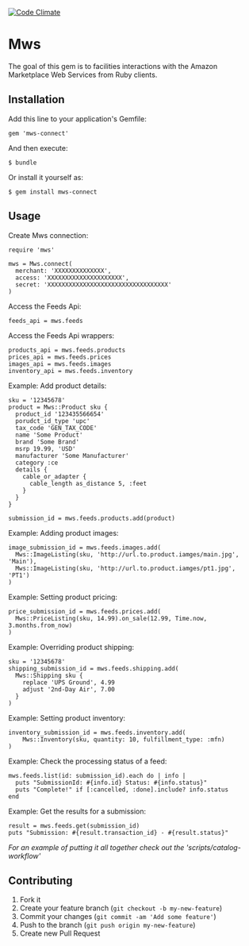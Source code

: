 [![Code Climate](https://codeclimate.com/github/nyon/mws.png)](https://codeclimate.com/github/nyon/mws)

# Mws

The goal of this gem is to facilities interactions with the Amazon Marketplace Web Services from Ruby clients.  

## Installation

Add this line to your application's Gemfile:

    gem 'mws-connect'

And then execute:

    $ bundle

Or install it yourself as:

    $ gem install mws-connect

## Usage

Create Mws connection:

    require 'mws'

    mws = Mws.connect(
      merchant: 'XXXXXXXXXXXXXX', 
      access: 'XXXXXXXXXXXXXXXXXXXXX', 
      secret: 'XXXXXXXXXXXXXXXXXXXXXXXXXXXXXXXXXX'
    )

Access the Feeds Api:

    feeds_api = mws.feeds

Access the Feeds Api wrappers:

    products_api = mws.feeds.products
    prices_api = mws.feeds.prices
    images_api = mws.feeds.images
    inventory_api = mws.feeds.inventory

Example: Add product details:

    sku = '12345678'
    product = Mws::Product sku {
      product_id '123435566654'
      porudct_id_type 'upc'
      tax_code 'GEN_TAX_CODE'
      name 'Some Product'
      brand 'Some Brand'
      msrp 19.99, 'USD'
      manufacturer 'Some Manufacturer'
      category :ce
      details {
        cable_or_adapter {
          cable_length as_distance 5, :feet
        }
      }
    }

    submission_id = mws.feeds.products.add(product)

Example: Adding product images:

    image_submission_id = mws.feeds.images.add(
      Mws::ImageListing(sku, 'http://url.to.product.iamges/main.jpg', 'Main'),
      Mws::ImageListing(sku, 'http://url.to.product.iamges/pt1.jpg', 'PT1')
    )

Example: Setting product pricing: 

    price_submission_id = mws.feeds.prices.add(
      Mws::PriceListing(sku, 14.99).on_sale(12.99, Time.now, 3.months.from_now)
    )

Example: Overriding product shipping:

    sku = '12345678'
    shipping_submission_id = mws.feeds.shipping.add(
      Mws::Shipping sku {
        replace 'UPS Ground', 4.99
        adjust '2nd-Day Air', 7.00
      }
    )

Example: Setting product inventory:

    inventory_submission_id = mws.feeds.inventory.add(
        Mws::Inventory(sku, quantity: 10, fulfillment_type: :mfn)
    )

Example: Check the processing status of a feed:

    mws.feeds.list(id: submission_id).each do | info |
      puts "SubmissionId: #{info.id} Status: #{info.status}"
      puts "Complete!" if [:cancelled, :done].include? info.status
    end

Example: Get the results for a submission:

    result = mws.feeds.get(submission_id)
    puts "Submission: #{result.transaction_id} - #{result.status}"

_For an example of putting it all together check out the 'scripts/catalog-workflow'_

## Contributing

1. Fork it
2. Create your feature branch (`git checkout -b my-new-feature`)
3. Commit your changes (`git commit -am 'Add some feature'`)
4. Push to the branch (`git push origin my-new-feature`)
5. Create new Pull Request
